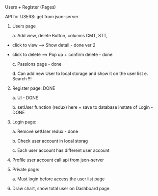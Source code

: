 Users + Register (Pages)

API for USERS: get from json-server

1. Users page

   a. Add view, delete Button, columns CMT, STT,

- click to view --> Show detail - done ver 2
- click to delete ==> Pop up + confirm delete - done

  c. Passions page - done

  d. Can add new User to local storage and show it on the user list
  e. Search !!!

2. Register page: DONE

   a. UI - DONE

   b. setUser function (redux) here + save to database instate of Login - DONE

3. Login page:

   a. Remove setUser redux - done

   b. Check user account in local storag

   c. Each user account has different user account

4. Profile user account call api from json-server

5. Private page:

   a. Must login before access the user list page

6. Draw chart, show total user on Dashboard page
